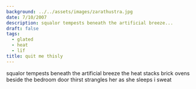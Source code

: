 ```yaml
---
background: ../../assets/images/zarathustra.jpg
date: 7/10/2007
description: squalor tempests beneath the artificial breeze...
draft: false
tags:
  - glated
  - heat
  - lïf
title: quit me thisly
---
```


squalor tempests beneath the artificial breeze
the heat stacks brick ovens beside the bedroom door
thirst strangles her as she sleeps
i sweat
